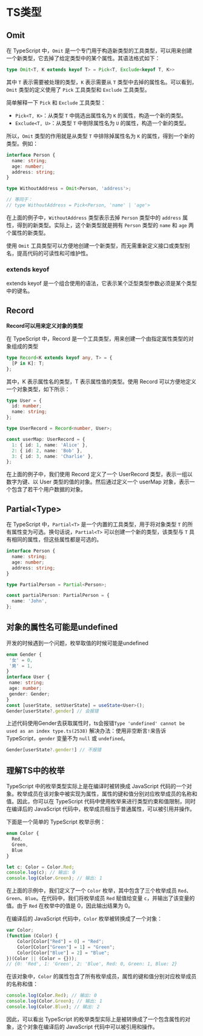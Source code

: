 # TS类型

## Omit

在 TypeScript 中，`Omit` 是一个专门用于构造新类型的工具类型，可以用来创建一个新类型，它去掉了给定类型中的某个属性。其语法格式如下：

```typescript
type Omit<T, K extends keyof T> = Pick<T, Exclude<keyof T, K>>
```

其中 `T` 表示需要被处理的类型，`K` 表示需要从 `T` 类型中去掉的属性名。可以看到，`Omit` 类型的定义使用了 `Pick` 工具类型和 `Exclude` 工具类型。

简单解释一下 `Pick` 和 `Exclude` 工具类型：

- `Pick<T, K>`：从类型 `T` 中挑选出属性名为 `K` 的属性，构造一个新的类型。
- `Exclude<T, U>`：从类型 `T` 中剔除属性名为 `U` 的属性，构造一个新的类型。

所以，`Omit` 类型的作用就是从类型 `T` 中排除掉属性名为 `K` 的属性，得到一个新的类型。例如：

```typescript
interface Person {
  name: string;
  age: number;
  address: string;
}

type WithoutAddress = Omit<Person, 'address'>;

// 等同于：
// type WithoutAddress = Pick<Person, 'name' | 'age'>
```

在上面的例子中，`WithoutAddress` 类型表示去掉 `Person` 类型中的 `address` 属性，得到的新类型。实际上，这个新类型就是拥有 `Person` 类型的 `name` 和 `age` 两个属性的新类型。

使用 `Omit` 工具类型可以方便地创建一个新类型，而无需重新定义接口或类型别名，提高代码的可读性和可维护性。

### extends keyof

extends keyof 是一个组合使用的语法，它表示某个泛型类型参数必须是某个类型中的键名。



## Record

**Record可以用来定义对象的类型**

在 TypeScript 中，Record 是一个工具类型，用来创建一个由指定属性类型的对象组成的类型

```ts
type Record<K extends keyof any, T> = {
  [P in K]: T;
};
```

其中，K 表示属性名的类型，T 表示属性值的类型。使用 Record 可以方便地定义一个对象类型，如下所示：
```ts
type User = {
  id: number;
  name: string;
};

type UserRecord = Record<number, User>;

const userMap: UserRecord = {
  1: { id: 1, name: 'Alice' },
  2: { id: 2, name: 'Bob' },
  3: { id: 3, name: 'Charlie' },
};
```
在上面的例子中，我们使用 Record 定义了一个 UserRecord 类型，表示一组以数字为键、以 User 类型的值的对象。然后通过定义一个 userMap 对象，表示一个包含了若干个用户数据的对象。

## Partial\<Type>

在 TypeScript 中，`Partial<T>` 是一个内置的工具类型，用于将对象类型 `T` 的所有属性变为可选。换句话说，`Partial<T>` 可以创建一个新的类型，该类型与 `T` 具有相同的属性，但这些属性都是可选的。

```ts
interface Person {
  name: string;
  age: number;
  address: string;
}

type PartialPerson = Partial<Person>;

const partialPerson: PartialPerson = {
  name: 'John',
};
```





## 对象的属性名可能是undefined

开发的时候遇到一个问题，枚举取值的时候可能是undefined
 ```ts
enum Gender {
  '女' = 0,
  '男' = 1,
}
interface User {
  name: string;
  age: number;
  gender: Gender;
}
const [userState, setUserState] = useState<User>();
Gender[userState?.gender] // 会报错
 ```

上述代码使用Gender去获取属性时，ts会报错`Type 'undefined' cannot be used as an index type.ts(2538)`
解决办法：使用非空断言`!`来告诉 TypeScript，`gender` 变量不为 `null` 或 `undefined`。

 ```ts
Gender[userState?.gender!] // 不报错
 ```




## 理解TS中的枚举

TypeScript 中的枚举类型实际上是在编译时被转换成 JavaScript 代码的一个对象。枚举成员在该对象中被实现为属性，属性的键和值分别对应枚举成员的名称和值。因此，你可以在 TypeScript 代码中使用枚举来进行类型约束和值限制，同时在编译后的 JavaScript 代码中，枚举成员相当于普通属性，可以被引用并操作。

下面是一个简单的 TypeScript 枚举示例：

```typescript
enum Color {
  Red,
  Green,
  Blue
}

let c: Color = Color.Red;
console.log(c); // 输出: 0
console.log(Color.Green); // 输出: 1
```

在上面的示例中，我们定义了一个 `Color` 枚举，其中包含了三个枚举成员 `Red`、`Green`、`Blue`。在代码中，我们将枚举成员 `Red` 赋值给变量 `c`，并输出了该变量的值。由于 `Red` 在枚举中的值是 0，因此输出结果为 0。

在编译后的 JavaScript 代码中，`Color` 枚举被转换成了一个对象：

```javascript
var Color;
(function (Color) {
    Color[Color["Red"] = 0] = "Red";
    Color[Color["Green"] = 1] = "Green";
    Color[Color["Blue"] = 2] = "Blue";
})(Color || (Color = {}));
// {0: 'Red', 1: 'Green', 2: 'Blue', Red: 0, Green: 1, Blue: 2}
```

在该对象中，`Color` 的属性包含了所有枚举成员，属性的键和值分别对应枚举成员的名称和值：

```javascript
console.log(Color.Red); // 输出: 0
console.log(Color.Green); // 输出: 1
console.log(Color.Blue); // 输出: 2
```

因此，可以看出 TypeScript 的枚举类型实际上是被转换成了一个包含属性的对象，这个对象在编译后的 JavaScript 代码中可以被引用和操作。

